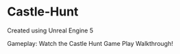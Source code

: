 # Castle-Hunt

Created using Unreal Engine 5

Gameplay:
Watch the Castle Hunt Game Play Walkthrough!
